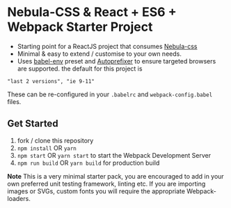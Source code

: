 # Nebula-CSS & React + ES6 + Webpack Starter Project

* Starting point for a ReactJS project that consumes [Nebula-css](https://github.com/rbrtsmith/nebula-css)
* Minimal & easy to extend / customise to your own needs.
* Uses [babel-env](https://github.com/babel/babel-preset-env) preset and [Autoprefixer](https://github.com/postcss/autoprefixer) to ensure targeted browsers are supported.
the default for this project is
```
"last 2 versions", "ie 9-11"
```
These can be re-configured in your `.babelrc` and `webpack-config.babel` files.

## Get Started
1. fork / clone this repository
2. `npm install` OR `yarn`
3. `npm start` OR `yarn start` to start the Webpack Development Server
4. `npm run build` OR `yarn build` for production build

**Note** This is a very minimal starter pack, you are encouraged to add in your
own preferred unit testing framework, linting etc. If you are importing images or SVGs, custom fonts you
will require the appropriate Webpack-loaders.
